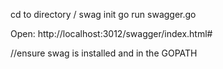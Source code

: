 cd to directory /
swag init
go run swagger.go

Open: http://localhost:3012/swagger/index.html#


//ensure swag is installed and in the GOPATH